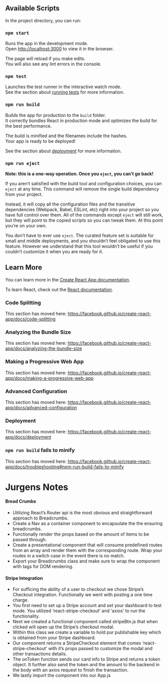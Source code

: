 
## Available Scripts

In the project directory, you can run:

### `npm start`

Runs the app in the development mode.<br>
Open [http://localhost:3000](http://localhost:3000) to view it in the browser.

The page will reload if you make edits.<br>
You will also see any lint errors in the console.

### `npm test`

Launches the test runner in the interactive watch mode.<br>
See the section about [running tests](https://facebook.github.io/create-react-app/docs/running-tests) for more information.

### `npm run build`

Builds the app for production to the `build` folder.<br>
It correctly bundles React in production mode and optimizes the build for the best performance.

The build is minified and the filenames include the hashes.<br>
Your app is ready to be deployed!

See the section about [deployment](https://facebook.github.io/create-react-app/docs/deployment) for more information.

### `npm run eject`

**Note: this is a one-way operation. Once you `eject`, you can’t go back!**

If you aren’t satisfied with the build tool and configuration choices, you can `eject` at any time. This command will remove the single build dependency from your project.

Instead, it will copy all the configuration files and the transitive dependencies (Webpack, Babel, ESLint, etc) right into your project so you have full control over them. All of the commands except `eject` will still work, but they will point to the copied scripts so you can tweak them. At this point you’re on your own.

You don’t have to ever use `eject`. The curated feature set is suitable for small and middle deployments, and you shouldn’t feel obligated to use this feature. However we understand that this tool wouldn’t be useful if you couldn’t customize it when you are ready for it.

## Learn More

You can learn more in the [Create React App documentation](https://facebook.github.io/create-react-app/docs/getting-started).

To learn React, check out the [React documentation](https://reactjs.org/).

### Code Splitting

This section has moved here: https://facebook.github.io/create-react-app/docs/code-splitting

### Analyzing the Bundle Size

This section has moved here: https://facebook.github.io/create-react-app/docs/analyzing-the-bundle-size

### Making a Progressive Web App

This section has moved here: https://facebook.github.io/create-react-app/docs/making-a-progressive-web-app

### Advanced Configuration

This section has moved here: https://facebook.github.io/create-react-app/docs/advanced-configuration

### Deployment

This section has moved here: https://facebook.github.io/create-react-app/docs/deployment

### `npm run build` fails to minify

This section has moved here: https://facebook.github.io/create-react-app/docs/troubleshooting#npm-run-build-fails-to-minify

# Jurgens Notes

#### Bread Crumbs

- Utilizing React’s Router api is the most obvious and straightforward approach to Breadcrumbs.
- Create a Nav as a container component to encapsulate the the ensuring breadcrumbs.
- Functionally render the props based on the amount of items to be passed through.
- Create a presentational component that will consume predefined routes from an array and render them with the corresponding route. Wrap your routes in a switch case in the event there is no match.
- Export your Breadcrumbs class and make sure to wrap the <App/> component with <Router/> tags for DOM rendering.

#### Stripe Integration

- For sufficing the ability of a user to checkout we chose Stripe’s Checkout integration. Functionally we went with posting a one time charge.
- You first need to set up a Stripe account and set your dashboard to test mode. You utilized ‘react-stripe-checkout’ and ‘axios’ to run the functionality.
- Next we created a functional component called stripeBtn.js that when clicked will open up the Stripe’s checkout modal.
- Within this class we create a variable to hold pur publishable key which is obtained from your Stripe dashboard.
- Our component returns a StripeCheckout element that comes ‘react-stripe-checkout’ with it’s props passed to customize the modal and other transactions details.
- The onToken function sends our card info to Stripe and returns a token object. It further also send the token and the amount to the backend in the body with an axios request to finish the transaction.
- We lastly import the component into our App.js

